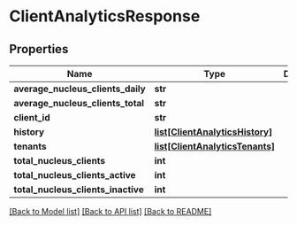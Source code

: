 # ClientAnalyticsResponse

## Properties
Name | Type | Description | Notes
------------ | ------------- | ------------- | -------------
**average_nucleus_clients_daily** | **str** |  | [optional] 
**average_nucleus_clients_total** | **str** |  | [optional] 
**client_id** | **str** |  | [optional] 
**history** | [**list[ClientAnalyticsHistory]**](ClientAnalyticsHistory.md) |  | [optional] 
**tenants** | [**list[ClientAnalyticsTenants]**](ClientAnalyticsTenants.md) |  | [optional] 
**total_nucleus_clients** | **int** |  | [optional] 
**total_nucleus_clients_active** | **int** |  | [optional] 
**total_nucleus_clients_inactive** | **int** |  | [optional] 

[[Back to Model list]](../README.md#documentation-for-models) [[Back to API list]](../README.md#documentation-for-api-endpoints) [[Back to README]](../README.md)


